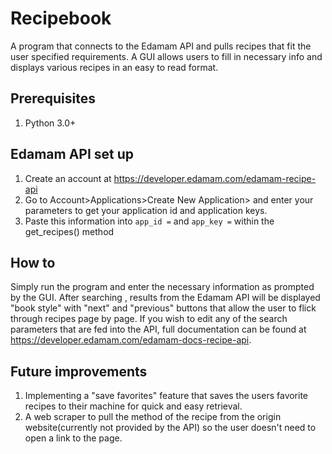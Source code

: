 # Recipebook
A program that connects to the Edamam API and pulls recipes that fit the user specified requirements. A GUI allows users to fill in necessary info and displays various recipes in an easy to read format.
## Prerequisites
1. Python 3.0+
## Edamam API set up
1. Create an account at https://developer.edamam.com/edamam-recipe-api
2. Go to Account>Applications>Create New Application> and enter your parameters to get your application id and application keys.
3. Paste this information into `app_id =` and `app_key =` within the get_recipes() method
## How to
Simply run the program and enter the necessary information as prompted by the GUI. After searching , results from the Edamam API will be displayed "book style" with "next" and "previous" buttons that allow the user to flick through recipes page by page. If you wish to edit any of the search parameters that are fed into the API, full documentation can be found at https://developer.edamam.com/edamam-docs-recipe-api.
## Future improvements
1. Implementing a "save favorites" feature that saves the users favorite recipes to their machine for quick and easy retrieval.
2. A web scraper to pull the method of the recipe from the origin website(currently not provided by the API) so the user doesn't need to open a link to the page.
